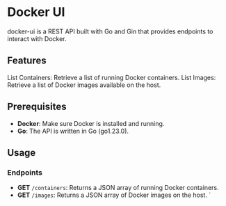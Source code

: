 # Docker UI
docker-ui is a REST API built with Go and Gin that provides endpoints to interact with Docker.


## Features
List Containers: Retrieve a list of running Docker containers.
List Images: Retrieve a list of Docker images available on the host.

## Prerequisites
- **Docker**: Make sure Docker is installed and running.
- **Go**: The API is written in Go (go1.23.0).

## Usage
### Endpoints
- **GET** `/containers`: Returns a JSON array of running Docker containers.
- **GET** `/images`: Returns a JSON array of Docker images on the host.
`